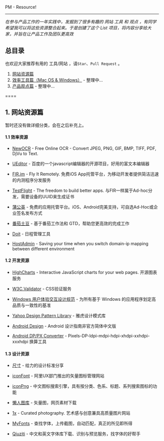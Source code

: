 PM - Resource!

----

*在参与产品工作的一年实践中，发掘到了很多有趣的 网站 工具 和 观点 ，有同学希望我可以将这些资源整合起来。于是创建了这个 List 项目，将内容分享给大家，并旨在让产品工作及团队更高效*

## 总目录

也欢迎大家推荐有用的 工具/网站 ，请`Star`、`Pull Request` 。

1. [网站资源篇]()
2. [效率工具篇（Mac OS & Windows）]() - 整理中...
3. [产品观点篇]() - 整理中...

====

## 1. 网站资源篇 

暂时还没有做详细分类，会在之后补充上。

#### 1.1 效率资源

+   [NewOCR](http://www.newocr.com/) - Free Online OCR - Convert JPEG, PNG, GIF, BMP, TIFF, PDF, DjVu to Text.

+   [UEditor](http://ueditor.baidu.com/website/onlinedemo.html) - 百度的一个javascript编辑器的开源项目，好用的富文本编辑器

+   [FIR.im](http://fir.im/) - Fly It Remotely. 免费iOS App托管平台，为移动开发者提供简洁迅速的内测程序分发服务

+   [TestFlight](http://testflightapp.com/) - The freedom to build better apps. 与FIR一样属于Ad-hoc分发，需要设备的UUID来生成证书

+   [蒲公英](http://www.pgyer.com/) - 免费的应用托管平台。iOS、Android完美支持，可自选Ad-Hoc或企业签名发布方式

+   [番茄土豆](https://pomotodo.com/) - 基于番茄工作法和 GTD，帮助您更高效的完成工作

+   [Doit](http://doitim.com/cn/) - 日程管理工具

+   [HostAdmin](https://github.com/tg123/chrome-hostadmin) - Saving your time when you switch domain-ip mapping between different environment

#### 1.2 开发资源

+   [HighCharts](http://www.highcharts.com/) - Interactive JavaScript charts for your web pages. 开源图表服务

+   [W3C.Validator](http://validator.w3.org/) - CSS验证服务

+   [Windows 用户体验交互设计规范](http://www.uxguide.net/wiki/windows:Home) - 为所有基于 Windows 的应用程序划定高品质与一致性的基准

+   [Yahoo Design Pattern Library](https://developer.yahoo.com/ypatterns/social/people/reputation/index.html) - 雅虎设计模式库

+   [Android Design](http://www.apkbus.com/design/index.html) - Android 设计指南非官方简体中文版

+   [Android DP/PX Converter](http://pixplicity.com/dp-px-converter/) - Pixels-DP-ldpi-mdpi-hdpi-xhdpi-xxhdpi-xxxhdpi 换算工具

#### 1.3 设计资源

+   [尺寸](http://chicun.in/) - 给力的设计标准分享

+   [iconFont](http://www.iconfont.cn) - 阿里UX部门推出的矢量图标管理网站

+   [iconPng](http://www.iconpng.com/) - 中文图标搜索引擎，具有按分类、色系、标题、系列搜索图标的功能

+   [懒人图库](http://www.lanrentuku.com/) - 矢量图，网页素材下载

+   [1x](http://1x.com/) - Curated photography. 艺术感与创意兼具高质量图片网站

+   [MyFonts](http://www.myfonts.com/WhatTheFont/) - 查找字体，上传截图，自动匹配，真正的所见即所得

+   [Qiuziti](http://www.qiuziti.com/) - 中文和英文字体库下载、识别与预览服务，找字体的好帮手
